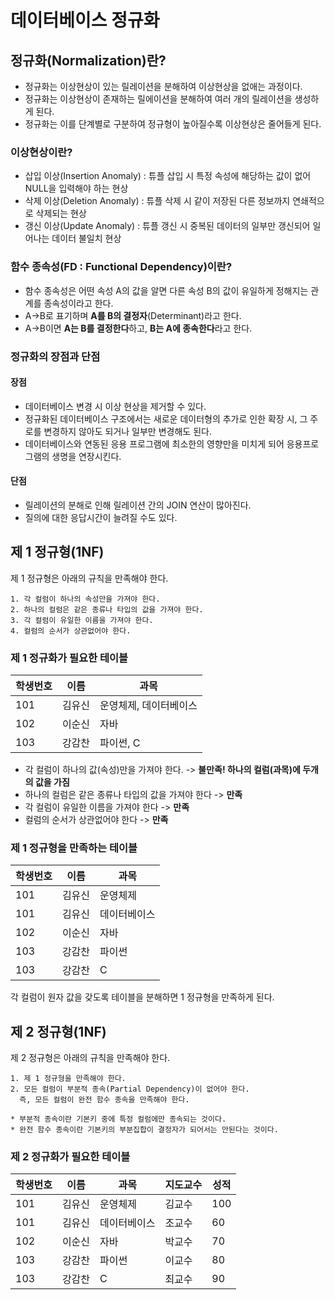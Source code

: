 # 데이터베이스 정규화

## 정규화(Normalization)란?
- 정규화는 이상현상이 있는 릴레이션을 분해하여 이상현상을 없애는 과정이다.
- 정규화는 이상현상이 존재하는 릴에이션을 분해하여 여러 개의 릴레이션을 생성하게 된다.
- 정규화는 이를 단계별로 구분하여 정규형이 높아질수록 이상현상은 줄어들게 된다.

### 이상현상이란?
- 삽입 이상(Insertion Anomaly) : 튜플 삽입 시 특정 속성에 해당하는 값이 없어 NULL을 입력해야 하는 현상
- 삭제 이상(Deletion Anomaly) : 튜플 삭제 시 같이 저장된 다른 정보까지 연쇄적으로 삭제되는 현상
- 갱신 이상(Update Anomaly) : 튜플 갱신 시 중복된 데이터의 일부만 갱신되어 일어나는 데이터 불일치 현상

### 함수 종속성(FD : Functional Dependency)이란?
- 함수 종속성은 어떤 속성 A의 값을 알면 다른 속성 B의 값이 유일하게 정해지는 관계를 종속성이라고 한다.
- A->B로 표기하며 **A를 B의 결정자**(Determinant)라고 한다.
- A->B이면 **A는 B를 결정한다**하고, **B는 A에 종속한다**라고 한다.

### 정규화의 장점과 단점
#### 장점
- 데이터베이스 변경 시 이상 현상을 제거할 수 있다.
- 정규화된 데이터베이스 구조에서는 새로운 데이터형의 추가로 인한 확장 시, 그 주로를 변경하지 않아도 되거나 일부만 변경해도 된다.
- 데이터베이스와 연동된 응용 프로그램에 최소한의 영향만을 미치게 되어 응용프로그램의 생명을 연장시킨다.
#### 단점
- 릴레이션의 분해로 인해 릴레이션 간의 JOIN 연산이 많아진다.
- 질의에 대한 응답시간이 늘려질 수도 있다.

## 제 1 정규형(1NF)
제 1 정규형은 아래의 규칙을 만족해야 한다.

```
1. 각 컬럼이 하나의 속성만을 가져야 한다.
2. 하나의 컬럼은 같은 종류나 타입의 값을 가져야 한다.
3. 각 컬럼이 유일한 이름을 가져야 한다.
4. 컬럼의 순서가 상관없어야 한다.
```

### 제 1 정규화가 필요한 테이블
| 학생번호 | 이름 | 과목 |
|---|---|---|
| 101 | 김유신 | 운영체제, 데이터베이스 |
| 102 | 이순신 | 자바 |
| 103 | 강감찬 | 파이썬, C |

- 각 컬럼이 하나의 값(속성)만을 가져야 한다. -> **불만족! 하나의 컬럼(과목)에 두개의 값을 가짐**
- 하나의 컬럼은 같은 종류나 타입의 값을 가져야 한다 -> **만족**
- 각 컬럼이 유일한 이름을 가져야 한다 -> **만족**
- 컬럼의 순서가 상관없어야 한다 -> **만족**

### 제 1 정규형을 만족하는 테이블
| 학생번호 | 이름 | 과목 |
|---|---|---|
| 101 | 김유신 | 운영체제 |
| 101 | 김유신 | 데이터베이스 |
| 102 | 이순신 | 자바 |
| 103 | 강감찬 | 파이썬 |
| 103 | 강감찬 | C |

각 컬럼이 원자 값을 갖도록 테이블을 분해하면 1 정규형을 만족하게 된다.

## 제 2 정규형(1NF)
제 2 정규형은 아래의 규칙을 만족해야 한다.

```
1. 제 1 정규형을 만족해야 한다.
2. 모든 컬럼이 부분적 종속(Partial Dependency)이 없어야 한다.
  즉, 모든 컬럼이 완전 함수 종속을 만족해야 한다.

* 부분적 종속이란 기본키 중에 특정 컬럼에만 종속되는 것이다.
* 완전 함수 종속이란 기본키의 부분집합이 결정자가 되어서는 안된다는 것이다.
```

### 제 2 정규화가 필요한 테이블
| 학생번호 | 이름 | 과목 | 지도교수 | 성적
|---|---|---|---|---|
| 101 | 김유신 | 운영체제 | 김교수 | 100 |
| 101 | 김유신 | 데이터베이스 | 조교수 | 60 |
| 102 | 이순신 | 자바 | 박교수 | 70 |
| 103 | 강감찬 | 파이썬 | 이교수 | 80 |
| 103 | 강감찬 | C | 최교수 | 90 |



  
  
